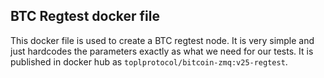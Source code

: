 ## BTC Regtest docker file

This docker file is used to create a BTC regtest node. It is very simple
and just hardcodes the parameters exactly as what we need for our tests.
It is published in docker hub as `toplprotocol/bitcoin-zmq:v25-regtest`.